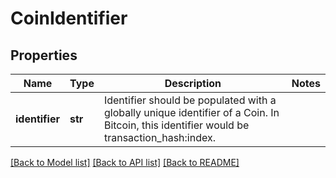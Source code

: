 # CoinIdentifier

## Properties
Name | Type | Description | Notes
------------ | ------------- | ------------- | -------------
**identifier** | **str** | Identifier should be populated with a globally unique identifier of a Coin. In Bitcoin, this identifier would be transaction_hash:index. | 

[[Back to Model list]](../README.md#documentation-for-models) [[Back to API list]](../README.md#documentation-for-api-endpoints) [[Back to README]](../README.md)

